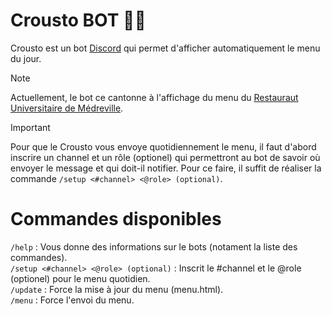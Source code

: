 # Crousto BOT 👨‍🍳
Crousto est un bot [Discord](https://discord.com) qui permet d'afficher automatiquement le menu du jour.

> [!NOTE]
> Actuellement, le bot ce cantonne à l'affichage du menu du [Restauraut Universitaire de Médreville](https://www.crous-lorraine.fr/restaurant/resto-u-medreville-2/).

> [!IMPORTANT]  
> Pour que le Crousto vous envoye quotidiennement le menu, il faut d'abord inscrire un channel et un rôle (optionel) qui permettront au bot de savoir où envoyer le message et qui doit-il notifier.
> Pour ce faire, il suffit de réaliser la commande `/setup <#channel> <@role> (optional)`.

# Commandes disponibles
`/help` : Vous donne des informations sur le bots (notament la liste des commandes). </br>
`/setup <#channel> <@role> (optional)` : Inscrit le #channel et le @role (optionel) pour le menu quotidien. </br>
`/update` : Force la mise à jour du menu (menu.html). </br>
`/menu` : Force l'envoi du menu. </br>





